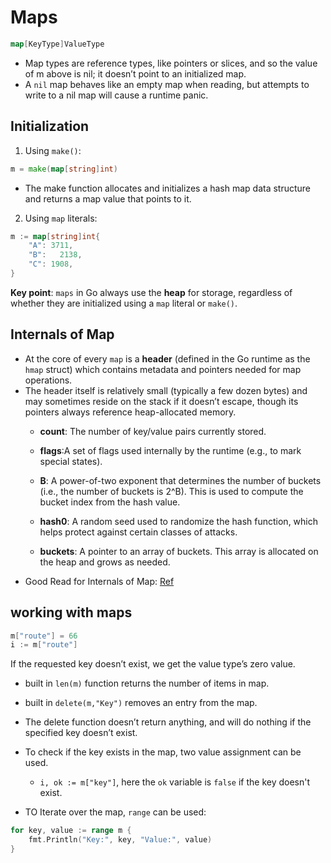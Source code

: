 # Maps
```go
map[KeyType]ValueType
```
- Map types are reference types, like pointers or slices, and so the value of m above is nil; it doesn’t point to an initialized map. 
- A `nil` map behaves like an empty map when reading, but attempts to write to a nil map will cause a runtime panic.

## Initialization
1. Using `make()`:
```go
m = make(map[string]int)
```
- The make function allocates and initializes a hash map data structure and returns a map value that points to it.

2. Using `map` literals:
```go
m := map[string]int{
    "A": 3711,
    "B":   2138,
    "C": 1908,
}
```

**Key point**: `maps` in Go always use the **heap** for storage, regardless of whether they are initialized using a `map` literal or `make()`.

## Internals of Map
- At the core of every `map` is a **header** (defined in the Go runtime as the `hmap` struct) which contains metadata and pointers needed for map operations.
- The header itself is relatively small (typically a few dozen bytes) and may sometimes reside on the stack if it doesn’t escape, though its pointers always reference heap-allocated memory.
  - **count**: The number of key/value pairs currently stored.

  - **flags**:A set of flags used internally by the runtime (e.g., to mark special states).

  - **B**: A power-of-two exponent that determines the number of buckets (i.e., the number of buckets is 2^B).
  This is used to compute the bucket index from the hash value.

  - **hash0**: A random seed used to randomize the hash function, which helps protect against certain classes of attacks.
  - **buckets**: A pointer to an array of buckets. This array is allocated on the heap and grows as needed.
- Good Read for Internals of Map: [Ref](https://phati-sawant.medium.com/internals-of-map-in-golang-33db6e25b3f8)

## working with maps
```go
m["route"] = 66
i := m["route"]
```
If the requested key doesn’t exist, we get the value type’s zero value.

- built in `len(m)` function returns the number of items in map.
- built in `delete(m,"Key")` removes an entry from the map.
- The delete function doesn’t return anything, and will do nothing if the specified key doesn’t exist.

- To check if the key exists in the map, two value assignment can be used.
  - ``i, ok := m["key"]``, here the `ok` variable is `false` if the key doesn't exist.
- TO Iterate over the map, `range` can be used:
```go
for key, value := range m {
    fmt.Println("Key:", key, "Value:", value)
}
```

